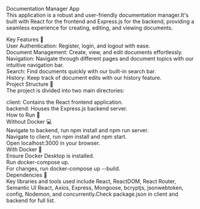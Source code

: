 Documentation Manager App  
This application is a robust and user-friendly documentation manager.It's built with React for the frontend and Express.js for the backend, providing a seamless experience for creating, editing, and viewing documents.  

Key Features :key:  
User Authentication: Register, login, and logout with ease.  
Document Management: Create, view, and edit documents effortlessly.  
Navigation: Navigate through different pages and document topics with our intuitive navigation bar.  
Search: Find documents quickly with our built-in search bar.  
History: Keep track of document edits with our history feature.  
Project Structure :file_folder:  
The project is divided into two main directories:  

client: Contains the React frontend application.  
backend: Houses the Express.js backend server.  
How to Run :running:  
Without Docker :computer:  
Navigate to backend, run npm install and npm run server.  
Navigate to client, run npm install and npm start.  
Open localhost:3000 in your browser.  
With Docker :whale:  
Ensure Docker Desktop is installed.  
Run docker-compose up.  
For changes, run docker-compose up --build.  
Dependencies :wrench:  
Key libraries and tools used include React, ReactDOM, React Router, Semantic UI React, Axios, Express, Mongoose, bcryptjs, jsonwebtoken, config, Nodemon, and concurrently.Check package.json in client and backend for full list.  
